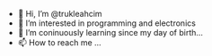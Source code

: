 - 👋 Hi, I’m @trukleahcim
- 👀 I’m interested in programming and electronics
- 🌱 I’m coninuously learning since my day of birth...
- 📫 How to reach me ...

<!---
trukleahcim/trukleahcim is a ✨ special ✨ repository because its `README.md` (this file) appears on your GitHub profile.
You can click the Preview link to take a look at your changes.
--->
